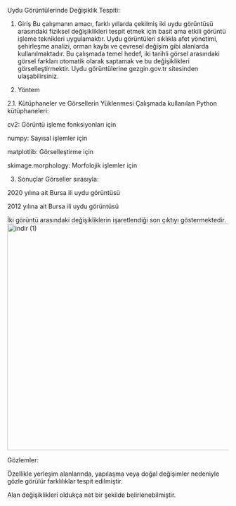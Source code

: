 Uydu Görüntülerinde Değişiklik Tespiti:

1. Giriş
Bu çalışmanın amacı, farklı yıllarda çekilmiş iki uydu görüntüsü arasındaki fiziksel değişiklikleri tespit etmek için basit ama etkili görüntü işleme teknikleri uygulamaktır.
Uydu görüntüleri sıklıkla afet yönetimi, şehirleşme analizi, orman kaybı ve çevresel değişim gibi alanlarda kullanılmaktadır. Bu çalışmada temel hedef, iki tarihli görsel arasındaki görsel farkları otomatik olarak saptamak ve bu değişiklikleri görselleştirmektir.
Uydu görüntülerine gezgin.gov.tr sitesinden ulaşabilirsiniz.

2. Yöntem

2.1. Kütüphaneler ve Görsellerin Yüklenmesi
Çalışmada kullanılan Python kütüphaneleri:

cv2: Görüntü işleme fonksiyonları için

numpy: Sayısal işlemler için

matplotlib: Görselleştirme için

skimage.morphology: Morfolojik işlemler için

3. Sonuçlar
Görseller sırasıyla:

2020 yılına ait Bursa ili uydu görüntüsü

2012 yılına ait Bursa ili uydu görüntüsü

İki görüntü arasındaki değişikliklerin işaretlendiği son çıktıyı göstermektedir.
<img width="794" height="515" alt="indir (1)" src="https://github.com/user-attachments/assets/2d9376fe-c53f-4c85-b794-23bf51d5afc7" />



Gözlemler:

Özellikle yerleşim alanlarında, yapılaşma veya doğal değişimler nedeniyle gözle görülür farklılıklar tespit edilmiştir.

Alan değişiklikleri oldukça net bir şekilde belirlenebilmiştir.

